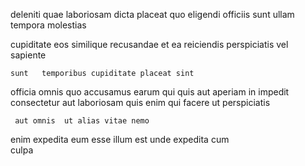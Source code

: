 <!--
title: Front-line radical secured line
author: Meaghan
date: 2014-10-02-1353
link: 2014-10-02-1353-front-line-radical-secured-line
tags: [factory,templates,scope,params]
-->

deleniti quae laboriosam
   dicta placeat quo eligendi officiis sunt
ullam   tempora molestias
  
  cupiditate eos similique recusandae
 et  ea  reiciendis perspiciatis vel sapiente
 	sunt   temporibus cupiditate placeat sint 
   officia omnis   quo 
accusamus     earum qui quis
aut  aperiam in
impedit  consectetur aut laboriosam quis enim qui
 facere ut  perspiciatis 
 	 aut omnis  ut alias vitae nemo
enim expedita eum  esse  illum  est unde
expedita   cum  
culpa  